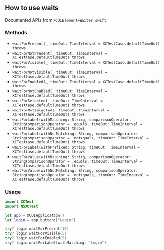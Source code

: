 ## How to use waits

Documented APIs from `XCUIElement+Waiter.swift`.

### Methods

- `waitForPresent(_ timeOut: TimeInterval = XCTestCase.defaultTimeOut) throws`
- `waitForNotPresent(_ timeOut: TimeInterval = XCTestCase.defaultTimeOut) throws`
- `waitForVisible(_ timeOut: TimeInterval = XCTestCase.defaultTimeOut) throws`
- `waitForNotVisible(_ timeOut: TimeInterval = XCTestCase.defaultTimeOut) throws`
- `waitForEnabled(_ timeOut: TimeInterval = XCTestCase.defaultTimeOut) throws`
- `waitForNotEnabled(_ timeOut: TimeInterval = XCTestCase.defaultTimeOut) throws`
- `waitForSelected(_ timeOut: TimeInterval = XCTestCase.defaultTimeOut) throws`
- `waitForNotSelected(_ timeOut: TimeInterval = XCTestCase.defaultTimeOut) throws`
- `waitForLabel(withMatching: String, comparisonOperator: StringComparisonOperator = .equals, timeOut: TimeInterval = XCTestCase.defaultTimeOut) throws`
- `waitForLabel(withNotMatching: String, comparisonOperator: StringComparisonOperator = .notequals, timeOut: TimeInterval = XCTestCase.defaultTimeOut) throws`
- `waitForLabel(withPrefixed: String, timeOut: TimeInterval = XCTestCase.defaultTimeOut) throws`
- `waitForValue(withMatching: String, comparisonOperator: StringComparisonOperator = .equals, timeOut: TimeInterval = XCTestCase.defaultTimeOut) throws`
- `waitForValue(withNotMatching: String, comparisonOperator: StringComparisonOperator = .notequals, timeOut: TimeInterval = XCTestCase.defaultTimeOut) throws`

### Usage

```swift
import XCTest
import NSXCTest

let app = XCUIApplication()
let login = app.buttons["Login"]

try? login.waitForPresent(10)
try? login.waitForVisible(5)
try? login.waitForEnabled(5)
try? login.waitForLabel(withMatching: "Login")
```



